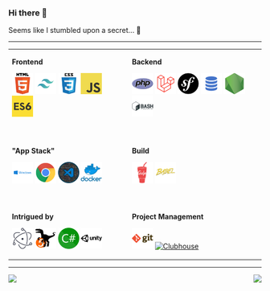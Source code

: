 ### Hi there 👋

Seems like I stumbled upon a secret... 🤔

---

<table align="center">
<tbody>
<tr><td>

**Frontend**  
  
[<img height="42" src="https://raw.githubusercontent.com/github/explore/80688e429a7d4ef2fca1e82350fe8e3517d3494d/topics/html/html.png" alt="HTML5">](https://github.com/topics/html) [<img height="42" src="https://raw.githubusercontent.com/github/explore/80688e429a7d4ef2fca1e82350fe8e3517d3494d/topics/tailwind/tailwind.png" alt="TailwindCSS">](https://github.com/topics/tailwindcss) [<img height="42" src="https://raw.githubusercontent.com/github/explore/80688e429a7d4ef2fca1e82350fe8e3517d3494d/topics/css/css.png" alt="CSS3">](https://github.com/topics/css3) [<img height="42" src="https://raw.githubusercontent.com/github/explore/80688e429a7d4ef2fca1e82350fe8e3517d3494d/topics/javascript/javascript.png" alt="JavaScript">](https://github.com/topics/javascript) [<img height="42" src="https://raw.githubusercontent.com/github/explore/80688e429a7d4ef2fca1e82350fe8e3517d3494d/topics/es6/es6.png" alt="ECMAScript6">](https://github.com/topics/ecmascript6)
</td>
<td>&nbsp;</td>
<td>

**Backend**  
  
[<img height="42" src="https://raw.githubusercontent.com/github/explore/80688e429a7d4ef2fca1e82350fe8e3517d3494d/topics/php/php.png" alt="PHP">](https://github.com/topics/php) [<img height="42" src="https://raw.githubusercontent.com/github/explore/80688e429a7d4ef2fca1e82350fe8e3517d3494d/topics/laravel/laravel.png" alt="Laravel">](https://github.com/topics/laravel) [<img height="42" src="https://raw.githubusercontent.com/github/explore/d0c5a5e31e1776ad62379ef5f6b703bcf107d3a3/topics/symfony/symfony.png" alt="Symfony">](https://github.com/topics/symfony) [<img height="42" src="https://raw.githubusercontent.com/github/explore/80688e429a7d4ef2fca1e82350fe8e3517d3494d/topics/sql/sql.png" alt="SQL">](https://github.com/topics/sql) [<img height="42" src="https://raw.githubusercontent.com/github/explore/80688e429a7d4ef2fca1e82350fe8e3517d3494d/topics/nodejs/nodejs.png" alt="NodeJS">](https://github.com/topics/nodejs) [<img height="42" src="https://raw.githubusercontent.com/github/explore/80688e429a7d4ef2fca1e82350fe8e3517d3494d/topics/bash/bash.png" alt="Bash">](https://github.com/topics/bash) 
</td>
</tr>
<tr><td colspan="3">&nbsp;</td></tr>
<tr><td>

**"App Stack"**  
  
[<img height="42" src="https://raw.githubusercontent.com/github/explore/80688e429a7d4ef2fca1e82350fe8e3517d3494d/topics/windows/windows.png" alt="Windows 10">](https://www.microsoft.com/windows) [<img height="42" src="https://raw.githubusercontent.com/github/explore/80688e429a7d4ef2fca1e82350fe8e3517d3494d/topics/chrome/chrome.png" alt="Chrome">](https://www.google.com/chrome) [<img height="42" src="https://github.com/vscode-icons/vscode-icons/blob/master/images/logo.png" alt="VSCode">](https://code.visualstudio.com/) [<img height="42" src="https://raw.githubusercontent.com/github/explore/80688e429a7d4ef2fca1e82350fe8e3517d3494d/topics/docker/docker.png" alt="Docker/ddev">](https://github.com/drud/ddev)</td><td>&nbsp;</td><td>

**Build**  
  
[<img height="42" src="https://raw.githubusercontent.com/github/explore/80688e429a7d4ef2fca1e82350fe8e3517d3494d/topics/gulp/gulp.png" alt="GulpJS">](https://gulpjs.com/) [<img height="42" src="https://raw.githubusercontent.com/github/explore/cb39e2385dfcec8a661d01bfacff6b1e33bbaa9d/topics/babel/babel.png" alt="Babel">](https://babeljs.io/)
</td></tr>
<tr><td colspan="3">&nbsp;</td></tr>
<tr><td>

**Intrigued by**  
  
[<img height="42" src="https://raw.githubusercontent.com/github/explore/80688e429a7d4ef2fca1e82350fe8e3517d3494d/topics/electron/electron.png" alt="Electron">](https://www.electronjs.org/) [<img height="42" src="https://raw.githubusercontent.com/github/explore/80688e429a7d4ef2fca1e82350fe8e3517d3494d/topics/perl/perl.png" alt="Perl">](https://github.com/topics/perl) [<img height="42" src="https://raw.githubusercontent.com/github/explore/80688e429a7d4ef2fca1e82350fe8e3517d3494d/topics/csharp/csharp.png" alt="C#">](https://github.com/topics/csharp) [<img height="42" src="https://raw.githubusercontent.com/github/explore/80688e429a7d4ef2fca1e82350fe8e3517d3494d/topics/unity/unity.png" alt="Unity">](https://unity.com/)
</td><td>&nbsp;</td><td>

**Project Management**  
  
[<img height="42" src="https://raw.githubusercontent.com/github/explore/80688e429a7d4ef2fca1e82350fe8e3517d3494d/topics/git/git.png" alt="Git">](https://git-scm.com/) [<img height="42" src="https://avatars1.githubusercontent.com/u/1672820?s=200&v=4" alt="Clubhouse">](http://r.clbh.se/mvgepog)
</td></tr>
</tbody>
</table>

---

<p align="center">
	<a href="https://github.com/anuraghazra/github-readme-stats"><img align="left" src="https://github-readme-stats.vercel.app/api?username=dsone&hide=stars&count_private=true&show_icons=true&title_color=a5c05b&text_color=000000&bg_color=6eb5c026&border_color=006c84"></a>
	<a href="https://github.com/anuraghazra/github-readme-stats"><img align="right" src="https://github-readme-stats.vercel.app/api/top-langs/?username=dsone&layout=compact&title_color=a5c05b&text_color=000000&bg_color=6eb5c026&border_color=006c84&langs_count=6&custom_title=dsone%27s%20Language%20Stats"></a>
</p>

